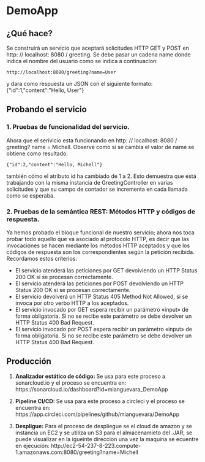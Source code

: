 # DemoApp
 
 ## ¿Qué hace?
 
 Se construirá un servicio que aceptará solicitudes HTTP GET y POST en http: // localhost: 8080 / greeting.
 Se debe pasar un cadena name donde indica el nombre del usuario como se indica a continuacion:<br />
<pre><code>http://localhost:8080/greeting?name=User</code></pre>
 y dara como respuesta un JSON con el siguiente formato:
 {"id":1,"content":"Hello, User"}
 
 ## Probando el servicio
 
 ### 1. Pruebas de funcionalidad del servicio.
 
Ahora que el serivicio esta funcionando en http: // localhost: 8080 / greeting? name = Michell.
Observe como si se cambia el valor de name se obtiene como resultado:
<pre><code>{"id":2,"content":"Hello, Michell"}</code></pre>
también cómo el atributo id ha cambiado de 1 a 2. Esto demuestra que está trabajando con la misma instancia de GreetingController en varias solicitudes y que su campo de contador se incrementa en cada llamada como se esperaba.

 ### 2. Pruebas de la semántica REST: Métodos HTTP y códigos de respuesta.
Ya hemos probado el bloque funcional de nuestro servicio; ahora nos toca probar todo aquello que va asociado al protocolo HTTP, es decir que las invocaciones se hacen mediante los métodos HTTP aceptados y que los códigos de respuesta son los correspondientes según la petición recibida. Recordamos estos criterios:
<ul>
<li>El servicio atenderá las peticiones por GET devolviendo un HTTP Status 200 OK si se procesan correctamente.</li>
<li>El servicio atenderá las peticiones por POST devolviendo un HTTP Status 200 OK si se procesan correctamente.</li>
<li>El servicio devolverá un HTTP Status 405 Method Not Allowed, si se invoca por otro verbo HTTP a los aceptados.</li>
<li>El servicio invocado por GET espera recibir un parámetro «input» de forma obligatoria. Si no se recibe este parámetro se debe devolver un HTTP Status 400 Bad Request.</li>
<li>El servicio invocado por POST espera recibir un parámetro «input» de forma obligatoria. Si no se recibe este parámetro se debe devolver un HTTP Status 400 Bad Request.</li>
</ul>

 ## Producción
 <ol>
 <li><p><b>Analizador estático de código: </b>
 Se usa para este proceso a sonarcloud.io y el proceso se encuentra en:
 https://sonarcloud.io/dashboard?id=mianguevara_DemoApp </p></li>
 
 <li><p><b>Pipeline CI/CD: </b>
 Se usa para este proceso a circleci y el proceso se encuentra en:
 https://app.circleci.com/pipelines/github/mianguevara/DemoApp </p></li>
 
  <li><p><b>Despligue:</b>
 Para el proceso de despliegue se el cloud de amazon y se instancia un EC2 y se utiliza un S3 para el almacenamieto del .JAR, se puede visualizar en la igueinte direccion una  vez la maquina se ecuentre en ejecución:
   http://ec2-54-237-8-223.compute-1.amazonaws.com:8080/greeting?name=Michell </p></li>
</ol>

 


 
